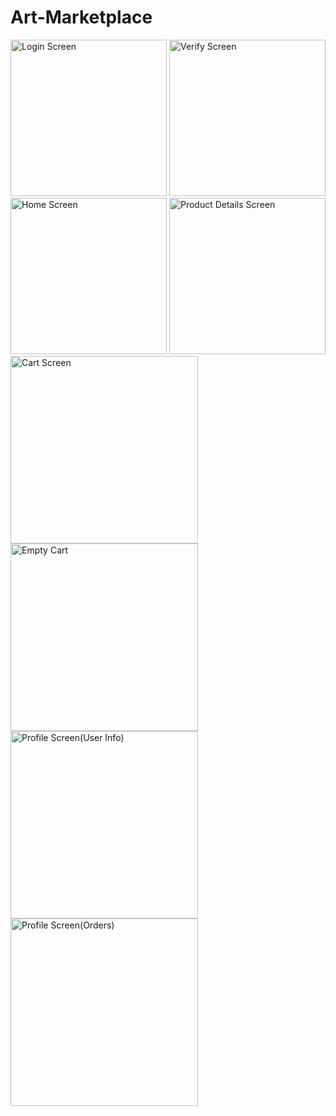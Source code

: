 # Art-Marketplace



<img src="https://github.com/user-attachments/assets/8e42b0d6-47fc-4ca3-bce0-a8a12aac9c85" alt="Login Screen" width="250"/>

<img src="https://github.com/user-attachments/assets/8bd37f8e-93ef-45ef-b542-d71991a00d56" alt="Verify Screen" width="250"/>

<img src="https://github.com/user-attachments/assets/81b78b43-3515-4736-a81b-bc7cc574cd3c" alt="Home Screen" width="250"/>

<img src="https://github.com/user-attachments/assets/5b828518-4e03-4623-bd83-1c261328216f" alt="Product Details Screen" width="250"/>

<img src="https://github.com/user-attachments/assets/4c469a91-2b1c-4684-be0c-25e338c5f9a8" alt="Cart Screen" width="300"/>

<img src="https://github.com/user-attachments/assets/7ea9cadd-22a2-424a-8d7d-f696802c117c" alt="Empty Cart" width="300"/>

<img src="https://github.com/user-attachments/assets/37557833-c4a1-4348-a957-1734f16e3be1" alt="Profile Screen(User Info)" width="300"/>

<img src="https://github.com/user-attachments/assets/20e3c1d8-5f78-4958-a13d-fc038938acaa" alt="Profile Screen(Orders)" width="300"/>

